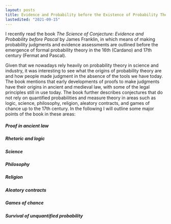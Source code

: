```yaml
---
layout: posts
title: Evidence and Probability before the Existence of Probability Theory
lastedited: "2021-09-15"
---
```


I recently read the book *The Science of Conjecture: Evidence and Probability before Pascal* by James Franklin, in which means of making probability judgments and evidence assessments are outlined before the emergence of formal probability theory in the 16th (Cardano) and 17th century (Fermat and Pascal).

Given that we nowadays rely heavily on probability theory in science and industry, it was interesting to see what the origins of probability theory are and how people made judgment in the absence of the tools we have today. The book mentions that early developments of proofs to make judgments have their origins in ancient and medieval law, with some of the legal principles still in use today. The book further describes conjectures that do not rely on quantified probabilities and measure theory in areas such as logic, science, philosophy, religion, aleatory contracts, and games of chance up to the 17th century. In the following I will outline some major points of the book in these areas:

##### Proof in ancient law


##### Rhetoric and logic



##### Science



##### Philosophy



##### Religion



##### Aleatory contracts



##### Games of chance



##### Survival of unquantified probability

